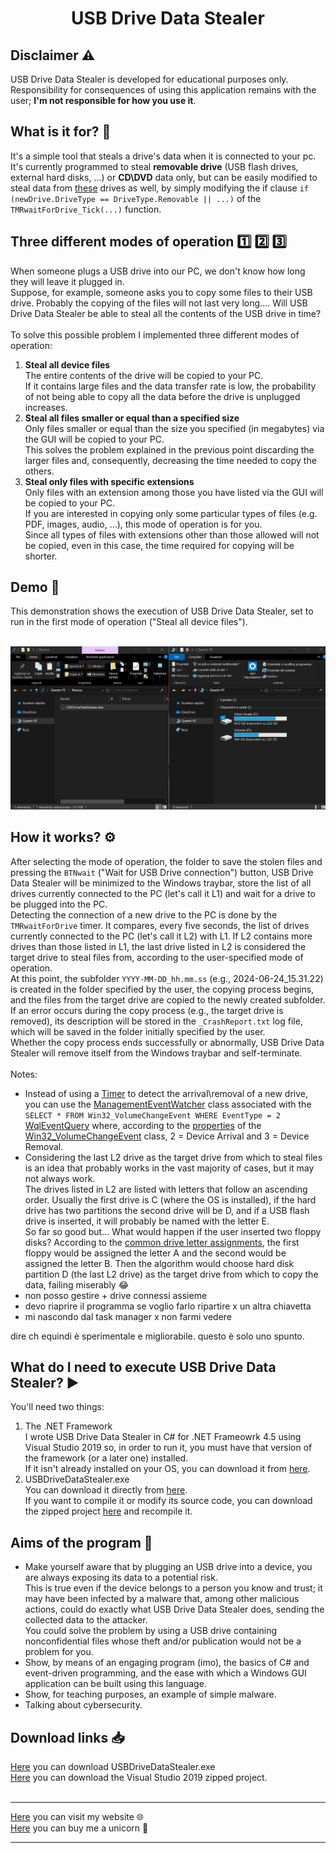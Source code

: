<h1 align="center">USB Drive Data Stealer</h1>

<h2>Disclaimer &#9888;&#65039;</h2>
USB Drive Data Stealer is developed for educational purposes only.<br>
Responsibility for consequences of using this application remains with the user; <b>I'm not responsible for how you use it</b>.<br>

<h2>What is it for? &#129300;</h2>
It's a simple tool that steals a drive's data when it is connected to your pc.<br>
It's currently programmed to steal <b>removable drive</b> (USB flash drives, external hard disks, ...) or <b>CD\DVD</b> data only, but can be easily modified to steal data from <a href="https://learn.microsoft.com/en-us/dotnet/api/system.io.drivetype?view=net-8.0#fields" target="_blank" rel="noopener noreferrer">these</a> drives as well, by simply modifying the if clause <code>if (newDrive.DriveType == DriveType.Removable || ...)</code> of the <code>TMRwaitForDrive_Tick(...)</code> function.

<h2>Three different modes of operation &#49;&#65039;&#8419; &#50;&#65039;&#8419; &#51;&#65039;&#8419;</h2>
When someone plugs a USB drive into our PC, we don't know how long they will leave it plugged in.<br>
Suppose, for example, someone asks you to copy some files to their USB drive. Probably the copying of the files will not last very long.... Will USB Drive Data Stealer be able to steal all the contents of the USB drive in time?<br>
<br>
To solve this possible problem I implemented three different modes of operation:
<ol>
  <li>
    <b>Steal all device files</b><br>
    The entire contents of the drive will be copied to your PC.<br>
    If it contains large files and the data transfer rate is low, the probability of not being able to copy all the data before the drive is unplugged increases.
  </li>
  
  <li>
    <b>Steal all files smaller or equal than a specified size</b><br>
    Only files smaller or equal than the size you specified (in megabytes) via the GUI will be copied to your PC.<br>
    This solves the problem explained in the previous point discarding the larger files and, consequently, decreasing the time needed to copy the others.
  </li>
  
  <li>
    <b>Steal only files with specific extensions</b><br>
    Only files with an extension among those you have listed via the GUI will be copied to your PC.<br>
    If you are interested in copying only some particular types of files (e.g. PDF, images, audio, ...), this mode of operation is for you.<br>
    Since all types of files with extensions other than those allowed will not be copied, even in this case, the time required for copying will be shorter.
  </li>
</ol>

<h2>Demo &#127910;</h2>
This demonstration shows the execution of USB Drive Data Stealer, set to run in the first mode of operation (&quot;Steal all device files&quot;).<br>
<br>
<p align="center">
  <img src="DemoAllFiles.gif" title="IGPF is downloading the barol92 JSON files">
</p>

<h2>How it works? &#9881;&#65039;</h2>
After selecting the mode of operation, the folder to save the stolen files and pressing the <code>BTNwait</code> ("Wait for USB Drive connection") button, USB Drive Data Stealer will be minimized to the Windows traybar, store the list of all drives currently connected to the PC (let's call it L1) and wait for a drive to be plugged into the PC.<br>
Detecting the connection of a new drive to the PC is done by the <code>TMRwaitForDrive</code> timer. It compares, every five seconds, the list of drives currently connected to the PC (let's call it L2) with L1. If L2 contains more drives than those listed in L1, the last drive listed in L2 is considered the target drive to steal files from, according to the user-specified mode of operation.<br>
At this point, the subfolder <code>YYYY-MM-DD_hh.mm.ss</code> (e.g., 2024-06-24_15.31.22) is created in the folder specified by the user, the copying process begins, and the files from the target drive are copied to the newly created subfolder.<br>
If an error occurs during the copy process (e.g., the target drive is removed), its description will be stored in the <code>_CrashReport.txt</code> log file, which will be saved in the folder initially specified by the user.<br>
Whether the copy process ends successfully or abnormally, USB Drive Data Stealer will remove itself from the Windows traybar and self-terminate.<br>
<br>
Notes:
<ul>
  <li>
    Instead of using a <a href="https://learn.microsoft.com/en-us/dotnet/api/system.timers.timer" target="_blank" rel="noopener noreferrer">Timer</a> to detect the arrival\removal of a new drive, you can use the <a href="https://learn.microsoft.com/en-us/dotnet/api/system.management.managementeventwatcher" target="_blank" rel="noopener noreferrer">ManagementEventWatcher</a> class associated with the <code>SELECT * FROM Win32_VolumeChangeEvent WHERE EventType = 2</code> <a href="https://learn.microsoft.com/it-it/dotnet/api/system.management.wqleventquery"target="_blank" rel="noopener noreferrer">WqlEventQuery</a> where, according to the <a href="https://learn.microsoft.com/en-us/windows/win32/cimwin32prov/win32-volumechangeevent#properties" target="_blank" rel="noopener noreferrer">properties</a> of the <a href="https://learn.microsoft.com/en-us/windows/win32/cimwin32prov/win32-volumechangeevent" target="_blank" rel="noopener noreferrer">Win32_VolumeChangeEvent</a> class, 2 = Device Arrival and 3 = Device Removal.<br>
  </li>

  <li>
    Considering the last L2 drive as the target drive from which to steal files is an idea that probably works in the vast majority of cases, but it may not always work.<br>
The drives listed in L2 are listed with letters that follow an ascending order. Usually the first drive is C (where the OS is installed), if the hard drive has two partitions the second drive will be D, and if a USB flash drive is inserted, it will probably be named with the letter E.<br>
So far so good but... What would happen if the user inserted two floppy disks? According to the <a href="https://en.wikipedia.org/wiki/Drive_letter_assignment#Common_assignments" target="_blank" rel="noopener noreferrer">common drive letter assignments</a>, the first floppy would be assigned the letter A and the second would be assigned the letter B. Then the algorithm would choose hard disk partition D (the last L2 drive) as the target drive from which to copy the data, failing miserably &#128514;
  </li>

  <li>
    non posso gestire + drive connessi assieme
  </li>

  <li>
    devo riaprire il programma se voglio farlo ripartire x un altra chiavetta
  </li>

  <li>
    mi nascondo dal task manager x non farmi vedere
  </li>
  
</ul>

dire ch equindi è sperimentale e migliorabile. questo è solo uno spunto.

<h2>What do I need to execute USB Drive Data Stealer? &#9654;</h2>
You'll need two things:
<ol>
  <li>
    The .NET Framework<br>
    I wrote USB Drive Data Stealer in C# for .NET Frameowrk 4.5 using Visual Studio 2019 so, in order to run it, you must have that version of the framework (or a later one) installed.<br>
    If it isn't already installed on your OS, you can download it from <a href="https://www.microsoft.com/en-us/download/details.aspx?id=30653" target="_blank" rel="noopener noreferrer">here</a>.
  </li>

  <li>
    USBDriveDataStealer.exe<br>
    You can download it directly from <a href="https://github.com/LucaBarile/USBDriveDataStealer/raw/main/USBDriveDataStealer.exe" target="_blank" rel="noopener noreferrer">here</a>.<br>
    If you want to compile it or modify its source code, you can download the zipped project <a href="https://github.com/LucaBarile/USBDriveDataStealer/raw/main/USBDriveDataStealer.zip" target="_blank" rel="noopener noreferrer">here</a> and recompile it.
  </li>
</ol>

<h2>Aims of the program &#127919;</h2>
<ul>
  <li>
    Make yourself aware that by plugging an USB drive into a device, you are always exposing its data to a potential risk.<br>
    This is true even if the device belongs to a person you know and trust; it may have been infected by a malware that, among other malicious actions, could do exactly what USB Drive Data Stealer does, sending the collected data to the attacker.<br>
    You could solve the problem by using a USB drive containing nonconfidential files whose theft and/or publication would not be a problem for you.
  </li>
  
  <li>
    Show, by means of an engaging program (imo), the basics of C# and event-driven programming, and the ease with which a Windows GUI application can be built using this language.
  </li>

  <li>
    Show, for teaching purposes, an example of simple malware.
  </li>
  
  <li>
    Talking about cybersecurity.
  </li>
</ul>

<h2>Download links &#128229;</h2>
<a href="https://github.com/LucaBarile/USBDriveDataStealer/raw/main/USBDriveDataStealer.exe" target="_blank" rel="noopener noreferrer">Here</a> you can download USBDriveDataStealer.exe<br>
<a href="https://github.com/LucaBarile/USBDriveDataStealer/raw/main/USBDriveDataStealer.zip" target="_blank" rel="noopener noreferrer">Here</a> you can download the Visual Studio 2019 zipped project.<br>
<br>
<hr>
<a href="https://lucabarile.github.io/" target="_blank">Here</a> you can visit my website &#127760;<br>
<a href="https://www.buymeacoffee.com/LucaBarile" target="_blank">Here</a> you can buy me a unicorn &#129412;
<hr>
